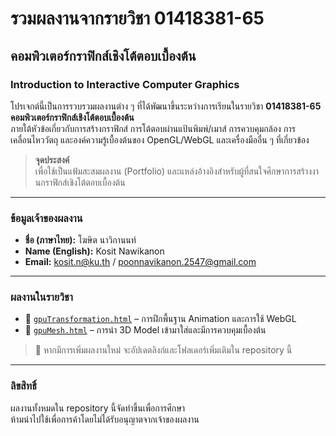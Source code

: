 # รวมผลงานจากรายวิชา 01418381-65  
## คอมพิวเตอร์กราฟิกส์เชิงโต้ตอบเบื้องต้น  
### Introduction to Interactive Computer Graphics

โปรเจกต์นี้เป็นการรวบรวมผลงานต่าง ๆ ที่ได้พัฒนาขึ้นระหว่างการเรียนในรายวิชา **01418381-65 คอมพิวเตอร์กราฟิกส์เชิงโต้ตอบเบื้องต้น**  
ภายใต้หัวข้อเกี่ยวกับการสร้างกราฟิกส์ การโต้ตอบผ่านแป้นพิมพ์/เมาส์ การควบคุมกล้อง การเคลื่อนไหววัตถุ และองค์ความรู้เบื้องต้นของ OpenGL/WebGL และเครื่องมืออื่น ๆ ที่เกี่ยวข้อง

> **จุดประสงค์**  
เพื่อใช้เป็นแฟ้มสะสมผลงาน (Portfolio) และแหล่งอ้างอิงสำหรับผู้ที่สนใจศึกษาการสร้างงานกราฟิกส์เชิงโต้ตอบเบื้องต้น

---

### ข้อมูลเจ้าของผลงาน

- **ชื่อ (ภาษาไทย):** โฆษิต นาวิกานนท์  
- **Name (English):** Kosit Nawikanon  
- **Email:** kosit.n@ku.th / poonnavikanon.2547@gmail.com

---

### ผลงานในรายวิชา

- 🔗 [`gpuTransformation.html`](./gpuTransformation.html) – การฝึกพื้นฐาน Animation และการใช้ WebGL  
- 🔗 [`gpuMesh.html`](./gpuMesh.html) – การนำ 3D Model เข้ามาใส่และมีการควบคุมเบื้องต้น

> 🔧 หากมีการเพิ่มผลงานใหม่ จะอัปเดตลิงก์และโฟลเดอร์เพิ่มเติมใน repository นี้

---

### ลิขสิทธิ์

ผลงานทั้งหมดใน repository นี้จัดทำขึ้นเพื่อการศึกษา  
ห้ามนำไปใช้เพื่อการค้าโดยไม่ได้รับอนุญาตจากเจ้าของผลงาน
